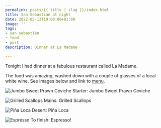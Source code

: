 ```yaml
---
permalink: posts/{{ title | slug }}/index.html
title: San Sebastián at night
date: 2022-05-13T19:00:00+01:00
image: ''
tags:
- san sebastián
- food
- post
description: Dinner at La Madame

---
```

<!-- Excerpt Start -->
Tonight I had dinner at a fabulous restaurant called La Madame.
<!-- Excerpt End -->
The food was amazing, washed down with a couple of glasses of a local white wine. See images below and link to [menu](http://www.lamadamesansebastian.com/en/).

![Jumbo Sweet Prawn Ceviche](/images/g-jumbo_sweet_prawn_ceviche.jpg)
Starter: Jumbo Sweet Prawn Ceviche

![Grilled Scallops](/images/g-grilled_scallops.jpg)
Mains: Grilled Scallops

![Piña Loca](/images/g-pina_loca.jpg)
Desert: Piña Loca

![Espresso](/images/g-espresso.jpg)
To finish: Espresso!